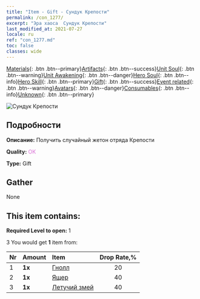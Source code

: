 ```yaml
---
title: "Item - Gift - Сундук Крепости"
permalink: /con_1277/
excerpt: "Эра хаоса  Сундук Крепости"
last_modified_at: 2021-07-27
locale: ru
ref: "con_1277.md"
toc: false
classes: wide
---
```

 [Materials](/ItemsRU/){: .btn .btn--primary}[Artifacts](/ItemsRU/Artifacts/){: .btn .btn--success}[Unit Soul](/ItemsRU/UnitSoul/){: .btn .btn--warning}[Unit Awakening](/ItemsRU/UnitAwakening/){: .btn .btn--danger}[Hero Soul](/ItemsRU/HeroSoul/){: .btn .btn--info}[Hero Skill](/ItemsRU/HeroSkill/){: .btn .btn--primary}[Gift](/ItemsRU/Gift/){: .btn .btn--success}[Event related](/ItemsRU/Events/){: .btn .btn--warning}[Avatars](/ItemsRU/Avatars/){: .btn .btn--danger}[Consumables](/ItemsRU/Consumables/){: .btn .btn--info}[Unknown](/ItemsRU/Unknown/){: .btn .btn--primary}

 ![Сундук Крепости](/images/t/i_904009.png)

## Подробности
 **Описание:** Получить случайный жетон отряда Крепости

 **Quality:** <span style="color: #DA70D6">OK</span>

 **Type:** Gift

## Gather

  None

## This item contains:

 **Required Level to open:** 1

 3 You would get **1** item  from:

  | Nr | Amount |     Item    | Drop Rate,% |
  |:---|:-------|:------------|:---------:|
  | 1 |  **1x** | [Гнолл](/ItemsRU/unt_253/) | 20 | 
  | 2 |  **1x** | [Ящер](/ItemsRU/unt_254/) | 40 | 
  | 3 |  **1x** | [Летучий змей](/ItemsRU/unt_255/) | 40 | 
